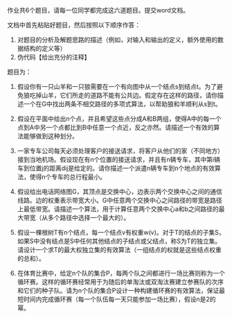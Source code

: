 作业共6个题目，请每一位同学都完成这六道题目。提交word文档。

文档中首先粘贴好题目，然后按照以下顺序作答：
1. 对题目的分析及解题思路的描述（例如，对输入和输出的定义，额外使用的数据结构的定义等）
3. 伪代码【给出充分的注释】

题目为：

1. 假设你有一只山羊和一只狼需要在一个有向图中从一个结点s到结点t。为了避免狼吃掉山羊，它们所走的道路不能有公共边。假定存在这样的路径，请你描述一个在G中找出两条不相交路径的多项式算法，以帮助狼和羊顺利从s到t。

2. 假设在平面中给出n个点，并且希望这些点分成A和B两组，使得A中的每一个点到A中另一个点都比到B中任意一个点近，反之亦然。请描述一个有效的算法能够做到这种划分。

3. 一家专车公司每天必须处理客户的接送请求，将客户从他们的家（不同地方）接到当地机场。假设现在有n个位置的接送请求，并且有n辆专车，其中第i辆车到位置j的距离dij是给定的。请你描述一个派遣n辆专车到n个地点的有效算法，使得n个专车的总行程最小。

4. 假设给出电话网络图G，其顶点是交换中心，边表示两个交换中心之间的通信线路。边的权重表示带宽大小。G中任意两个交换中心之间路径的带宽是路径上最低带宽。请描述一个算法，用于计算任意两个交换中心a和b之间路径的最大带宽（从多个路径中选择一个最大的）。

5. 假设一棵根树T有n个结点，每一个结点v有权重w(v)。对于T的结点的子集S，如果S中没有结点是S中任何其他结点的子结点或父结点，称S为T的独立集。请设计一个求T的最大权独立集的有效算法（一组结点的权就是这些结点权重的总和）。

6. 在体育比赛中，给定n个队的集合P，每两个队之间都进行一场比赛则称为一个循环赛。这样的循环赛经常用于为随后的单淘汰或双淘汰赛建立参赛队的次序和它们的种子队。请为n个队的集合P设计一种构建循环赛的有效算法，保证最短时间内完成循环赛（每一个队伍每一天只能参加一场比赛），假设n是2的幂。
